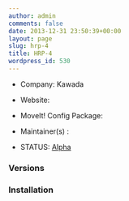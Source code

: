 ```yaml
---
author: admin
comments: false
date: 2013-12-31 23:50:39+00:00
layout: page
slug: hrp-4
title: HRP-4
wordpress_id: 530
---
```



	
  * Company: Kawada

	
  * Website:

	
  * MoveIt! Config Package: 

	
  * Maintainer(s) :

	
  * STATUS: [Alpha](/about/moveit-status#legend)




### Versions








### Installation







